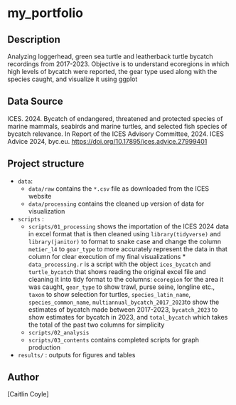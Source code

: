 # my_portfolio

## Description 

Analyzing loggerhead, green sea turtle and leatherback turtle bycatch recordings
from 2017-2023. Objective is to understand ecoregions in which high levels of 
bycatch were reported, the gear type used along with the species caught, 
and visualize it using ggplot 

## Data Source

ICES. 2024. Bycatch of endangered, threatened and protected species of marine 
mammals, seabirds and marine turtles, and selected fish species of bycatch relevance. 
In Report of the ICES Advisory Committee, 2024. ICES Advice 2024, 
byc.eu. https://doi.org/10.17895/ices.advice.27999401

## Project structure
* `data`: 
  - `data/raw` contains the `*.csv` file as downloaded
from the ICES website
  - `data/processing` contains the cleaned up version of data for visualization 
* `scripts` : 
  - `scripts/01_processing` shows the importation of the ICES 2024 data in 
  excel format that is then cleaned using `library(tidyverse)` and `library(janitor)`
  to format to snake case and change the column `metier_l4` to `gear_type` to more
  accurately represent the data in that column for clear execution of my final visualizations
        * `data_processing.r` is a script with the object `ices_bycatch` and `turtle_bycatch` 
        that shows reading the original excel file and cleaning it into tidy format to the columns: 
        `ecoregion` for the area it was caught,  `gear_type` to show trawl, purse seine, 
        longline etc., `taxon` to show selection for turtles, `species_latin_name`, 
        `species_common_name`, `multiannual_bycatch_2017_2023`to show the estimates of 
        bycatch made between 2017-2023, `bycatch_2023` to show estimates for bycatch in 2023, 
        and `total_bycatch` which takes the total of the past two columns for simplicity
  - `scripts/02_analysis` 
  - `scripts/03_contents` contains completed scripts for graph production 
* `results/` : outputs for figures and tables

## Author

[Caitlin Coyle]
